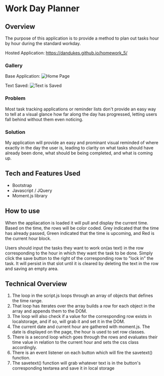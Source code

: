 # Work Day Planner

## Overview

The purpose of this application is to provide a method to plan out tasks hour by hour during the standard workday.

Hosted Application:
https://dandukes.github.io/homework_5/

### Gallery

Base Application:
![Home Page](/images/baseApp.png "Home Page")

Text Saved:
![Text is Saved](/images/textSave.png "Text is Saved")


### Problem

Most task tracking applications or reminder lists don't provide an easy way to tell at a visual glance how far along the day has progressed, letting users fall behind without them even noticing.

### Solution

My application will provide an easy and prominant visual reminded of where exactly in the day the user is, leading to clarity on what tasks should have already been done, what should be being completed, and what is coming up.

## Tech and Features Used

* Bootstrap
* Javascript / JQuery
* Moment.js library

## How to use

When the appliacation is loaded it will pull and display the current time.  Based on the time, the rows will be color coded.
Grey indicated that the time has already passed, Green indicated that the time is upcoming, and Red is the current hour block.

Users should input the tasks they want to work on(as text) in the row corresponding to the hour in which they want the task to be done.  Simply click the save button to the right of the corresponding row to "lock in" the task.  It will persist in that slot until it is cleared by deleting the text in the row and saving an empty area.

## Technical Overview

1. The loop in the script.js loops through an array of objects that defines the time range.
2. That loop has iterates over the array builds a row for each object in the array and appends them to the DOM.
3. The loop will also check if a value for the corresponding row exists in localstorage, and if so, will grab it and set it in the DOM.
4. The current date and current hour are gathered with moment.js.  The date is displayed on the page, the hour is used to set row classes.
5. There is a second loop which goes through the rows and evaluates their time value in relation to the current hour and sets the css class accordingly.
6. There is an event listener on each button which will fire the savetext() function.
7. The savetext() function will grab whatever text is in the button's corresponding textarea and save it in local storage

